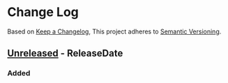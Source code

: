 # Change Log

Based on [Keep a Changelog](https://keepachangelog.com/en/1.1.0/),
This project adheres to [Semantic Versioning](https://semver.org/spec/v2.0.0.html).

<!-- next-header -->

## [Unreleased] - ReleaseDate

### Added

<!-- next-url -->

[Unreleased]: https://github.com/matej-almasi/newnit/compare/v0.1.0...HEAD
